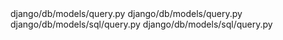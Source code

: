 <change>
<file change-number-for-this-file="1">django/db/models/query.py</file>
<original line-count="14" no-ellipsis="true"><![CDATA[
def only(self, *fields):
        """
        Essentially, the opposite of defer(). Only the fields passed into this
        method and that are not already specified as deferred are loaded
        immediately when the queryset is evaluated.
        """
        self._not_support_combined_queries("only")
        if self._fields is not None:
            raise TypeError("Cannot call only() after .values() or .values_list()")
        if fields == (None,):
            # Can only pass None to defer(), not only(), as the rest option.
            # That won't stop people trying to do this, so let's be explicit.
            raise TypeError("Cannot pass None as an argument to only().")
        for field in fields:
            field = field.split(LOOKUP_SEP, 1)[0]
            if field in self.query._filtered_relations:
                raise ValueError("only() is not supported with FilteredRelation.")
        clone = self._chain()
        clone.query.add_immediate_loading(fields)
        return clone
]]></original>
<modified no-ellipsis="true"><![CDATA[
def only(self, *fields):
        """
        Essentially, the opposite of defer(). Only the fields passed into this
        method and that are not already specified as deferred are loaded
        immediately when the queryset is evaluated.
        """
        self._not_support_combined_queries("only")
        if self._fields is not None:
            raise TypeError("Cannot call only() after .values() or .values_list()")
        if fields == (None,):
            # Can only pass None to defer(), not only(), as the rest option.
            # That won't stop people trying to do this, so let's be explicit.
            raise TypeError("Cannot pass None as an argument to only().")
        for field in fields:
            field = field.split(LOOKUP_SEP, 1)[0]
            if field in self.query._filtered_relations:
                raise ValueError("only() is not supported with FilteredRelation.")
        clone = self._chain()
        clone._fields = fields
        clone.query.add_immediate_loading(fields)
        return clone
]]></modified>
</change>

<change>
<file change-number-for-this-file="2">django/db/models/query.py</file>
<original line-count="14" no-ellipsis="true"><![CDATA[
def get_aggregation(self, using, aggregate, distinct_fields):
        self.annotations.update(aggregate)
        self.set_annotation_mask(self.annotations.keys())
        if distinct_fields:
            self.distinct(distinct_fields)
        self.clear_ordering(force=True)
        super().get_aggregation(using, aggregate)
]]></original>
<modified no-ellipsis="true"><![CDATA[
def get_aggregation(self, using, aggregate, distinct_fields):
        self.annotations.update(aggregate)
        self.set_annotation_mask(self.annotations.keys())
        if distinct_fields:
            self.distinct(distinct_fields)
        self.clear_ordering(force=True)
        if self._fields:
            self.add_immediate_loading(self._fields)
        super().get_aggregation(using, aggregate)
]]></modified>
</change>

<change>
<file change-number-for-this-file="3">django/db/models/sql/query.py</file>
<original line-count="14" no-ellipsis="true"><![CDATA[
class Query:
    def __init__(self, model):
        self.model = model
        self._annotations = None
        self.annotations = {}
        self.annotation_select_mask = set()
        self.deferred_loading = {}
        self.extra = {}
        self.select = []
        self.where = WhereNode()
        self.where_class = WhereNode
        self.group_by = []
        self.mptt_updated_pk = None
        self.order_by = []
        self.distinct = False
        self.distinct_fields = []
]]></original>
<modified no-ellipsis="true"><![CDATA[
class Query:
    def __init__(self, model):
        self.model = model
        self._annotations = None
        self.annotations = {}
        self.annotation_select_mask = set()
        self.deferred_loading = {}
        self.immediate_loading = set()  # Add this line
        self.extra = {}
        self.select = []
        self.where = WhereNode()
        self.where_class = WhereNode
        self.group_by = []
        self.mptt_updated_pk = None
        self.order_by = []
        self.distinct = False
        self.distinct_fields = []
]]></modified>
</change>

<change>
<file change-number-for-this-file="4">django/db/models/sql/query.py</file>
<original line-count="14" no-ellipsis="true"><![CDATA[
def add_immediate_loading(self, field_names):
        """
        Add the given (model) fields to the set to be loaded immediately.
        """
        self.deferred_loading -= set(field_names)
        self.immediate_loading.update(field_names)
]]></original>
<modified no-ellipsis="true"><![CDATA[
def add_immediate_loading(self, field_names):
        """
        Add the given (model) fields to the set to be loaded immediately.
        """
        self.deferred_loading = {field: False for field in field_names}
        self.immediate_loading.update(field_names)
]]></modified>
</change>